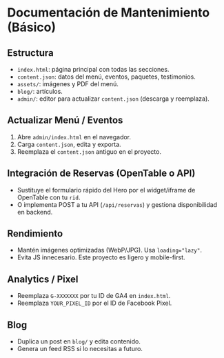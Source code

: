 
# Documentación de Mantenimiento (Básico)

## Estructura
- `index.html`: página principal con todas las secciones.
- `content.json`: datos del menú, eventos, paquetes, testimonios.
- `assets/`: imágenes y PDF del menú.
- `blog/`: artículos.
- `admin/`: editor para actualizar `content.json` (descarga y reemplaza).

## Actualizar Menú / Eventos
1. Abre `admin/index.html` en el navegador.
2. Carga `content.json`, edita y exporta.
3. Reemplaza el `content.json` antiguo en el proyecto.

## Integración de Reservas (OpenTable o API)
- Sustituye el formulario rápido del Hero por el widget/iframe de OpenTable con tu `rid`.
- O implementa POST a tu API (`/api/reservas`) y gestiona disponibilidad en backend.

## Rendimiento
- Mantén imágenes optimizadas (WebP/JPG). Usa `loading="lazy"`.
- Evita JS innecesario. Este proyecto es ligero y mobile-first.

## Analytics / Pixel
- Reemplaza `G-XXXXXXX` por tu ID de GA4 en `index.html`.
- Reemplaza `YOUR_PIXEL_ID` por el ID de Facebook Pixel.

## Blog
- Duplica un post en `blog/` y edita contenido.
- Genera un feed RSS si lo necesitas a futuro.
